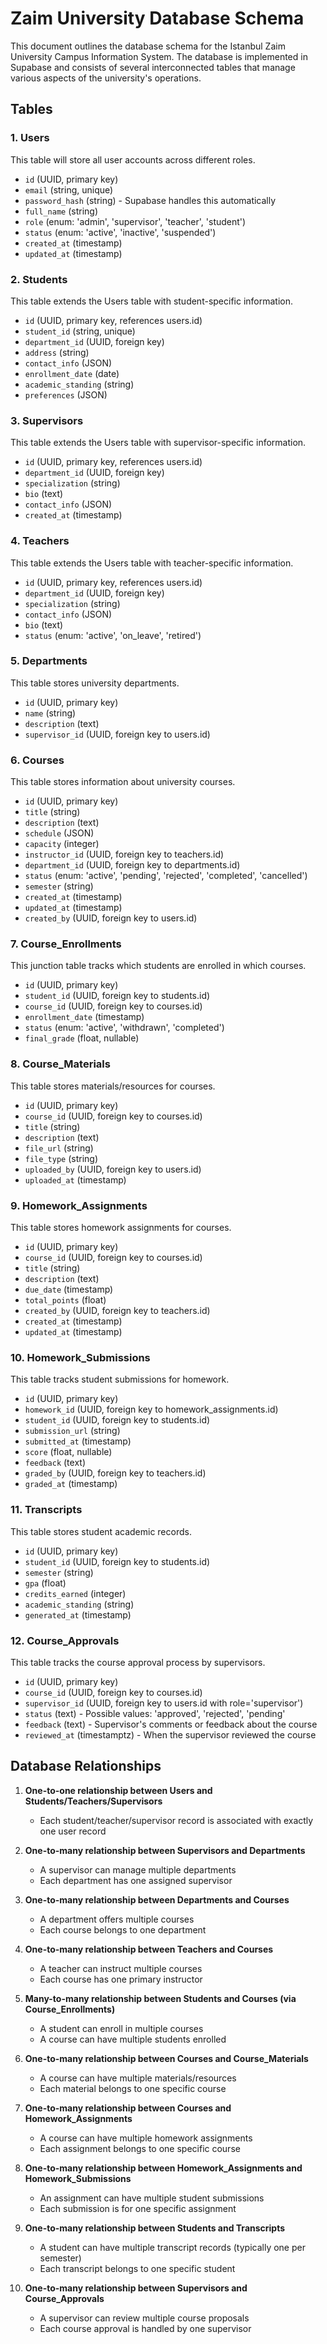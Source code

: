 # Zaim University Database Schema

This document outlines the database schema for the Istanbul Zaim University Campus Information System. The database is implemented in Supabase and consists of several interconnected tables that manage various aspects of the university's operations.

## Tables

### 1. Users
This table will store all user accounts across different roles.
- `id` (UUID, primary key)
- `email` (string, unique)
- `password_hash` (string) - Supabase handles this automatically
- `full_name` (string)
- `role` (enum: 'admin', 'supervisor', 'teacher', 'student')
- `status` (enum: 'active', 'inactive', 'suspended')
- `created_at` (timestamp)
- `updated_at` (timestamp)

### 2. Students
This table extends the Users table with student-specific information.
- `id` (UUID, primary key, references users.id)
- `student_id` (string, unique)
- `department_id` (UUID, foreign key)
- `address` (string)
- `contact_info` (JSON)
- `enrollment_date` (date)
- `academic_standing` (string)
- `preferences` (JSON)

### 3. Supervisors
This table extends the Users table with supervisor-specific information.
- `id` (UUID, primary key, references users.id)
- `department_id` (UUID, foreign key)
- `specialization` (string)
- `bio` (text)
- `contact_info` (JSON)
- `created_at` (timestamp)

### 4. Teachers
This table extends the Users table with teacher-specific information.
- `id` (UUID, primary key, references users.id)
- `department_id` (UUID, foreign key)
- `specialization` (string)
- `contact_info` (JSON)
- `bio` (text)
- `status` (enum: 'active', 'on_leave', 'retired')

### 5. Departments
This table stores university departments.
- `id` (UUID, primary key)
- `name` (string)
- `description` (text)
- `supervisor_id` (UUID, foreign key to users.id)

### 6. Courses
This table stores information about university courses.
- `id` (UUID, primary key)
- `title` (string)
- `description` (text)
- `schedule` (JSON)
- `capacity` (integer)
- `instructor_id` (UUID, foreign key to teachers.id)
- `department_id` (UUID, foreign key to departments.id)
- `status` (enum: 'active', 'pending', 'rejected', 'completed', 'cancelled')
- `semester` (string)
- `created_at` (timestamp)
- `updated_at` (timestamp)
- `created_by` (UUID, foreign key to users.id)

### 7. Course_Enrollments
This junction table tracks which students are enrolled in which courses.
- `id` (UUID, primary key)
- `student_id` (UUID, foreign key to students.id)
- `course_id` (UUID, foreign key to courses.id)
- `enrollment_date` (timestamp)
- `status` (enum: 'active', 'withdrawn', 'completed')
- `final_grade` (float, nullable)

### 8. Course_Materials
This table stores materials/resources for courses.
- `id` (UUID, primary key)
- `course_id` (UUID, foreign key to courses.id)
- `title` (string)
- `description` (text)
- `file_url` (string)
- `file_type` (string)
- `uploaded_by` (UUID, foreign key to users.id)
- `uploaded_at` (timestamp)

### 9. Homework_Assignments
This table stores homework assignments for courses.
- `id` (UUID, primary key)
- `course_id` (UUID, foreign key to courses.id)
- `title` (string)
- `description` (text)
- `due_date` (timestamp)
- `total_points` (float)
- `created_by` (UUID, foreign key to teachers.id)
- `created_at` (timestamp)
- `updated_at` (timestamp)

### 10. Homework_Submissions
This table tracks student submissions for homework.
- `id` (UUID, primary key)
- `homework_id` (UUID, foreign key to homework_assignments.id)
- `student_id` (UUID, foreign key to students.id)
- `submission_url` (string)
- `submitted_at` (timestamp)
- `score` (float, nullable)
- `feedback` (text)
- `graded_by` (UUID, foreign key to teachers.id)
- `graded_at` (timestamp)

### 11. Transcripts
This table stores student academic records.
- `id` (UUID, primary key)
- `student_id` (UUID, foreign key to students.id)
- `semester` (string)
- `gpa` (float)
- `credits_earned` (integer)
- `academic_standing` (string)
- `generated_at` (timestamp)

### 12. Course_Approvals
This table tracks the course approval process by supervisors.
- `id` (UUID, primary key)
- `course_id` (UUID, foreign key to courses.id)
- `supervisor_id` (UUID, foreign key to users.id with role='supervisor')
- `status` (text) - Possible values: 'approved', 'rejected', 'pending'
- `feedback` (text) - Supervisor's comments or feedback about the course
- `reviewed_at` (timestamptz) - When the supervisor reviewed the course

## Database Relationships

1. **One-to-one relationship between Users and Students/Teachers/Supervisors**
   - Each student/teacher/supervisor record is associated with exactly one user record

2. **One-to-many relationship between Supervisors and Departments**
   - A supervisor can manage multiple departments
   - Each department has one assigned supervisor

3. **One-to-many relationship between Departments and Courses**
   - A department offers multiple courses
   - Each course belongs to one department

4. **One-to-many relationship between Teachers and Courses**
   - A teacher can instruct multiple courses
   - Each course has one primary instructor

5. **Many-to-many relationship between Students and Courses (via Course_Enrollments)**
   - A student can enroll in multiple courses
   - A course can have multiple students enrolled

6. **One-to-many relationship between Courses and Course_Materials**
   - A course can have multiple materials/resources
   - Each material belongs to one specific course

7. **One-to-many relationship between Courses and Homework_Assignments**
   - A course can have multiple homework assignments
   - Each assignment belongs to one specific course

8. **One-to-many relationship between Homework_Assignments and Homework_Submissions**
   - An assignment can have multiple student submissions
   - Each submission is for one specific assignment

9. **One-to-many relationship between Students and Transcripts**
   - A student can have multiple transcript records (typically one per semester)
   - Each transcript belongs to one specific student

10. **One-to-many relationship between Supervisors and Course_Approvals**
    - A supervisor can review multiple course proposals
    - Each course approval is handled by one supervisor 